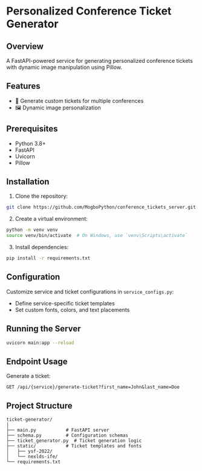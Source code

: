 # Personalized Conference Ticket Generator

## Overview

A FastAPI-powered service for generating personalized conference tickets with dynamic image manipulation using Pillow.

## Features

- 🎫 Generate custom tickets for multiple conferences
- 🖼️ Dynamic image personalization


## Prerequisites

- Python 3.8+
- FastAPI
- Uvicorn
- Pillow


## Installation

1. Clone the repository:
```bash
git clone https://github.com/MogboPython/conference_tickets_server.git
```

2. Create a virtual environment:
```bash
python -m venv venv
source venv/bin/activate  # On Windows, use `venv\Scripts\activate`
```

3. Install dependencies:
```bash
pip install -r requirements.txt
```

## Configuration

Customize service and ticket configurations in `service_configs.py`:
- Define service-specific ticket templates
- Set custom fonts, colors, and text placements

## Running the Server

```bash
uvicorn main:app --reload
```

## Endpoint Usage

Generate a ticket:
```
GET /api/{service}/generate-ticket?first_name=John&last_name=Doe
```

## Project Structure

```
ticket-generator/
│
├── main.py           # FastAPI server
├── schema.py         # Configuration schemas
├── ticket_generator.py  # Ticket generation logic
├── static/           # Ticket templates and fonts
│   ├── ysf-2022/
│   └── nexlds-ife/
└── requirements.txt
```
